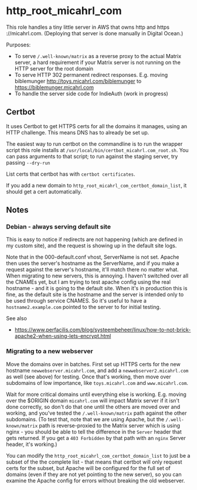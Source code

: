 # http_root_micahrl_com

This role handles a tiny little server in AWS that owns http and https ://micahrl.com. (Deploying that server is done manually in Digital Ocean.)

Purposes:

* To serve `/.well-known/matrix` as a reverse proxy to the actual Matrix server, a hard requirement if your Matrix server is not running on the HTTP server for the root domain
* To serve HTTP 302 permanent redirect responses. E.g. moving biblemunger <http://toys.micahrl.com/biblemunger> to <https://biblemunger.micahrl.com>
* To handle the server side code for IndieAuth (work in progress)

## Certbot

It uses Certbot to get HTTPS certs for all the domains it manages, using an HTTP challenge. This means DNS has to already be set up.

The easiest way to run certbot on the commandline is to run the wrapper script this role installs at `/usr/local/bin/certbot_micahrl.com_root.sh`.
You can pass arguments to that script; to run against the staging server, try passing `--dry-run`

List certs that certbot has with `certbot certificates`.

If you add a new domain to `http_root_micahrl_com_certbot_domain_list`, it should get a cert automatically.

## Notes

### Debian - always serving default site

This is easy to notice if redirects are not happening (which are defined in my custom site), and the request is showing up in the default site logs.

Note that in the 000-default.conf vhost, ServerName is not set. Apache then uses the server's hostname as the ServerName, and if you make a request against the server's hostname, it'll match there no matter what.
When migrating to new servers, this is annoying. I haven't switched over all the CNAMEs yet, but I am trying to test apache config using the real hostname - and it is going to the default site. When it's in production this is fine, as the default site is the hostname and the server is intended only to be used through service CNAMES.
So it's useful to have a `hostname2.example.com` pointed to the server to for initial testing.

See also

* https://www.perfacilis.com/blog/systeembeheer/linux/how-to-not-brick-apache2-when-using-lets-encrypt.html

### Migrating to a new webserver

Move the domains over in batches.
First set up HTTPS certs for the new hostname `newwebserver.micahrl.com`, and add a `newwebserver2.micahrl.com` as well (see above) for testing.
Once that's working, then move over subdomains of low importance, like `toys.micahrl.com` and `www.micahrl.com`.

Wait for more critical domains until everything else is working.
E.g. moving over the $ORIGIN domain `micahrl.com` will impact Matrix server if it isn't done correctly, so don't do that one until the others are moved over and working, and you've tested the `/.well-known/matrix` path against the other subdomains.
(To test that, note that we are using Apache, but the `/.well-known/matrix` path is reverse-proxied to the Matrix server which is using nginx - you should be able to tell the difference in the `Server` header that gets returned. If you get a `403 Forbidden` by that path with an `nginx` Server header, it's working.)

You can modify the `http_root_micahrl_com_certbot_domain_list` to just be a subset of the the complete list - that means that certbot will only request certs for the subset, but Apache will be configured for the full set of domains (even if they are not yet pointing to the new server), so you can examine the Apache config for errors without breaking the old webserver.
